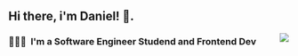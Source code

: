 <h2> Hi there, i'm Daniel! 👋. </h2>

<img align="right" src="https://github-readme-stats.vercel.app/api/top-langs/?username=DaniCoppermind&layout=compact&theme=material-palenight&hide_border=true" />

<h3> 👨🏻‍💻 &nbsp;I'm a Software Engineer Studend and Frontend Dev </h3>

